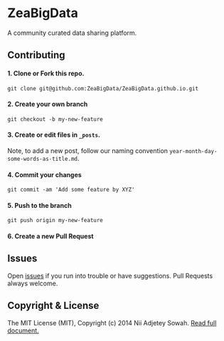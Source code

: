 ZeaBigData
==============

A community curated data sharing platform.

## Contributing

#### 1. Clone or Fork this repo.
```
git clone git@github.com:ZeaBigData/ZeaBigData.github.io.git
```

#### 2. Create your own branch
```
git checkout -b my-new-feature
```
#### 3. Create or edit files in `_posts`.
Note, to add a new post, follow our naming convention `year-month-day-some-words-as-title.md`.

#### 4. Commit your changes
```
git commit -am 'Add some feature by XYZ'
```

#### 5. Push to the branch
```
git push origin my-new-feature
```

#### 6. Create a new Pull Request

## Issues
Open [issues](https://github.com/ZeaBigData/ZeaBigData.github.io/issues) if you run into trouble or have suggestions. Pull Requests always welcome.

## Copyright & License
The MIT License (MIT), Copyright (c) 2014 Nii Adjetey Sowah. [Read full document.](LICENSE)
